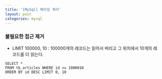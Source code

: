 ```yaml
---
title: '[MySql] 페이징 쿼리'
layout: post
categories: mysql
---
```


### 불필요한 접근 제거
- LIMIT 100000, 10 : 100000개의 레코드는 읽어서 버리고 그 위치에서 10개의 레코드를 더 읽는다.

```mysql
SELECT * 
FROM tb_articles WHERE id <= 1000010
ORDER BY id DESC LIMIT 0, 10
```
